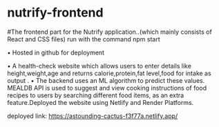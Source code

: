 # nutrify-frontend
#The frontend part for the Nutrify application..(which mainly consists of React and CSS files)
run with the command npm start

• Hosted in github for deployment

• A health-check website which allows users to enter details like height,weight,age and returns
calorie,protein,fat level,food for intake as output .
• The backend uses an ML algorithm to predict these values. MEALDB API is used to suggest and view
cooking instructions of food recipes to users by searching different food items, as an extra feature.Deployed the
website using Netlify and Render Platforms.

deployed link: https://astounding-cactus-f3f77a.netlify.app/
